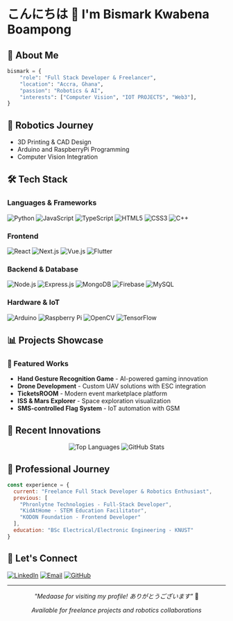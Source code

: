 # こんにちは 👋  I'm Bismark Kwabena Boampong

## 🌟 About Me
```python
bismark = {
    "role": "Full Stack Developer & Freelancer",
    "location": "Accra, Ghana",
    "passion": "Robotics & AI",
    "interests": ["Computer Vision", "IOT PROJECTS", "Web3"],
}
```

## 🤖 Robotics Journey
- 3D Printing & CAD Design
- Arduino and RaspberryPi Programming
- Computer Vision Integration

## 🛠️ Tech Stack 

### Languages & Frameworks
![Python](https://img.shields.io/badge/Python-3776AB?style=for-the-badge&logo=python&logoColor=white)
![JavaScript](https://img.shields.io/badge/JavaScript-F7DF1E?style=for-the-badge&logo=javascript&logoColor=black)
![TypeScript](https://img.shields.io/badge/TypeScript-007ACC?style=for-the-badge&logo=typescript&logoColor=white)
![HTML5](https://img.shields.io/badge/HTML5-E34F26?style=for-the-badge&logo=html5&logoColor=white)
![CSS3](https://img.shields.io/badge/CSS3-1572B6?style=for-the-badge&logo=css3&logoColor=white)
![C++](https://img.shields.io/badge/C++-00599C?style=for-the-badge&logo=cplusplus&logoColor=white)


### Frontend
![React](https://img.shields.io/badge/React-20232A?style=for-the-badge&logo=react&logoColor=61DAFB)
![Next.js](https://img.shields.io/badge/Next.js-000000?style=for-the-badge&logo=next.js&logoColor=white)
![Vue.js](https://img.shields.io/badge/Vue.js-35495E?style=for-the-badge&logo=vue.js&logoColor=4FC08D)
![Flutter](https://img.shields.io/badge/Flutter-02569B?style=for-the-badge&logo=flutter&logoColor=white)

### Backend & Database
![Node.js](https://img.shields.io/badge/Node.js-339933?style=for-the-badge&logo=node.js&logoColor=white)
![Express.js](https://img.shields.io/badge/Express.js-404D59?style=for-the-badge)
![MongoDB](https://img.shields.io/badge/MongoDB-4EA94B?style=for-the-badge&logo=mongodb&logoColor=white)
![Firebase](https://img.shields.io/badge/Firebase-FFCA28?style=for-the-badge&logo=firebase&logoColor=black)
![MySQL](https://img.shields.io/badge/MySQL-005C84?style=for-the-badge&logo=mysql&logoColor=white)

### Hardware & IoT
![Arduino](https://img.shields.io/badge/Arduino-00979D?style=for-the-badge&logo=Arduino&logoColor=white)
![Raspberry Pi](https://img.shields.io/badge/Raspberry%20Pi-A22846?style=for-the-badge&logo=Raspberry%20Pi&logoColor=white)
![OpenCV](https://img.shields.io/badge/OpenCV-27338e?style=for-the-badge&logo=OpenCV&logoColor=white)
![TensorFlow](https://img.shields.io/badge/TensorFlow-FF6F00?style=for-the-badge&logo=tensorflow&logoColor=white)

## 📊 Projects Showcase

### 🏯 Featured Works
- **Hand Gesture Recognition Game** - AI-powered gaming innovation
- **Drone Development** - Custom UAV solutions with ESC integration
- **TicketsROOM** - Modern event marketplace platform
- **ISS & Mars Explorer** - Space exploration visualization
- **SMS-controlled Flag System** - IoT automation with GSM

## 🎨 Recent Innovations

<div align="center">

![Top Languages](https://github-readme-stats.vercel.app/api/top-langs/?username=kwabena369&layout=compact&theme=tokyonight)
![GitHub Stats](https://github-readme-stats.vercel.app/api?username=kwabena369&show_icons=true&theme=tokyonight)

</div>

## 🌺 Professional Journey
```javascript
const experience = {
  current: "Freelance Full Stack Developer & Robotics Enthusiast",
  previous: [
    "Phronlytne Technologies - Full-Stack Developer",
    "KidAtHome - STEM Education Facilitator",
    "KODON Foundation - Frontend Developer"
  ],
  education: "BSc Electrical/Electronic Engineering - KNUST"
}
```

## 🎋 Let's Connect
[![LinkedIn](https://img.shields.io/badge/LinkedIn-0077B5?style=for-the-badge&logo=linkedin&logoColor=white)](https://www.linkedin.com/in/bismark-kwabena-049a9b322/)
[![Email](https://img.shields.io/badge/Email-D14836?style=for-the-badge&logo=gmail&logoColor=white)](mailto:bismarkkwabenaboampong@gmail.com)
[![GitHub](https://img.shields.io/badge/GitHub-100000?style=for-the-badge&logo=github&logoColor=white)](https://github.com/kwabena369)

---
<div align="center">

*"Medaase for visiting my profile! ありがとうございます"* 🙏

*Available for freelance projects and robotics collaborations*

</div>
